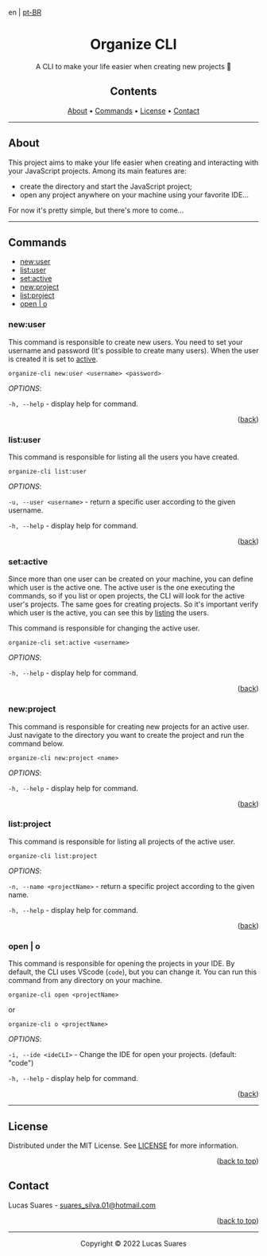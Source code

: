 <div id="top"></div>

en | [pt-BR](./README_pt-br.md)

<h1 align="center">Organize CLI</h1>

<p align="center">A CLI to make your life easier when creating new projects 💪</p>

<h2 align="center">Contents</h2>

<p align="center">
  <a href="#about">About</a> •
  <a href="#commands">Commands</a> •
  <a href="#license">License</a> •
  <a href="#contact">Contact</a>
</p>

---

<h2 id="about">About</h2>

This project aims to make your life easier when creating and interacting with your JavaScript projects. Among its main features are:

- create the directory and start the JavaScript project;
- open any project anywhere on your machine using your favorite IDE...

For now it's pretty simple, but there's more to come...

---

<h2 id="commands">Commands</h2>

- [new:user](#newuser)
- [list:user](#listuser)
- [set:active](#setactive)
- [new:project](#newproject)
- [list:project](#listproject)
- [open | o](#open--o)

### new:user

This command is responsible to create new users. You need to set your username and password (It's possible to create many users). When the user is created it is set to [active](#setactive).

```shell
organize-cli new:user <username> <password>
```

_OPTIONS_:

`-h, --help` - display help for command.

<p align="right">
  (<a href="#commands">back</a>)
</p>

### list:user

This command is responsible for listing all the users you have created.

```shell
organize-cli list:user
```

_OPTIONS_:

`-u, --user <username>` - return a specific user according to the given username.

`-h, --help` - display help for command.

<p align="right">
  (<a href="#commands">back</a>)
</p>

### set:active

Since more than one user can be created on your machine, you can define which user is the active one. The active user is the one executing the commands, so if you list or open projects, the CLI will look for the active user's projects. The same goes for creating projects. So it's important verify which user is the active, you can see this by [listing](#listuser) the users.

This command is responsible for changing the active user.

```shell
organize-cli set:active <username>
```

_OPTIONS_:

`-h, --help` - display help for command.

<p align="right">
  (<a href="#commands">back</a>)
</p>

### new:project

This command is responsible for creating new projects for an active user. Just navigate to the directory you want to create the project and run the command below.

```shell
organize-cli new:project <name>
```

_OPTIONS_:

`-h, --help` - display help for command.

<p align="right">
  (<a href="#commands">back</a>)
</p>

### list:project

This command is responsible for listing all projects of the active user.

```shell
organize-cli list:project
```

_OPTIONS_:

`-n, --name <projectName>` - return a specific project according to the given name.

`-h, --help` - display help for command.

<p align="right">
  (<a href="#commands">back</a>)
</p>

### open | o

This command is responsible for opening the projects in your IDE. By default, the CLI uses VScode (`code`), but you can change it. You can run this command from any directory on your machine.

```shell
organize-cli open <projectName>
```

or

```shell
organize-cli o <projectName>
```

_OPTIONS_:

`-i, --ide <ideCLI>` - Change the IDE for open your projects. (default: "code")

`-h, --help` - display help for command.

<p align="right">
  (<a href="#commands">back</a>)
</p>

---

## License

Distributed under the MIT License. See [LICENSE](./LICENSE) for more information.

<p align="right">(<a href="#top">back to top</a>)</p>

## Contact

Lucas Suares - suares_silva.01@hotmail.com

<p align="right">(<a href="#top">back to top</a>)</p>

---

<p align="center">Copyright © 2022 Lucas Suares</p>
